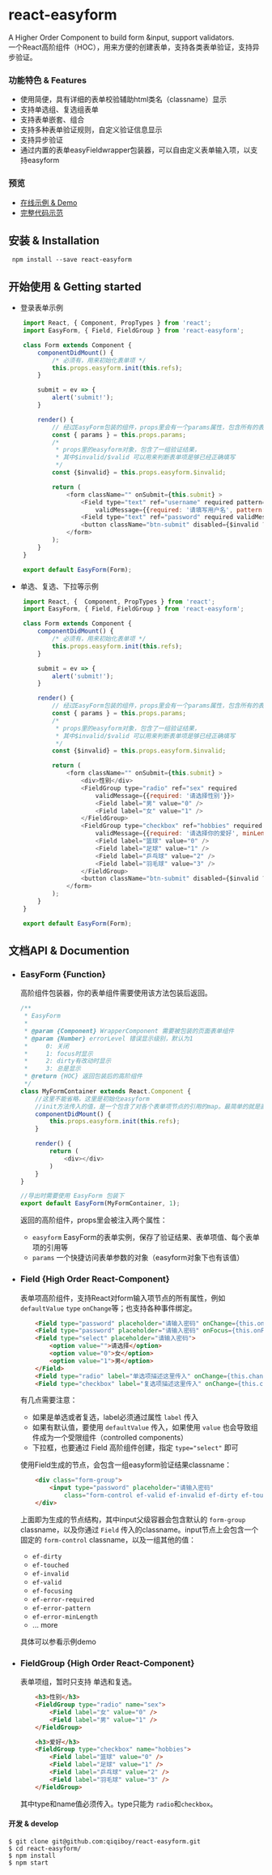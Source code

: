 # react-easyform
A Higher Order Component to build form &amp;input, support validators.  
一个React高阶组件（HOC），用来方便的创建表单，支持各类表单验证，支持异步验证。

### 功能特色 & Features

* 使用简便，具有详细的表单校验辅助html类名（classname）显示
* 支持单选组、复选组表单
* 支持表单嵌套、组合
* 支持多种表单验证规则，自定义验证信息显示
* 支持异步验证
* 通过内置的表单easyFieldwrapper包装器，可以自由定义表单输入项，以支持easyform

### 预览

* [在线示例 & Demo](http://u.boy.im/react-easyform/)
* [完整代码示范](https://github.com/qiqiboy/react-easyform/blob/master/example/app/Form.jsx)

## 安装 & Installation

     npm install --save react-easyform

## 开始使用 & Getting started

* 登录表单示例
```javascript
    import React, { Component, PropTypes } from 'react';
    import EasyForm, { Field, FieldGroup } from 'react-easyform';

    class Form extends Component {
        componentDidMount() {
            /* 必须有，用来初始化表单项 */
            this.props.easyform.init(this.refs);
        }

        submit = ev => {
            alert('submit!');
        }

        render() {
            // 经过EasyForm包装的组件，props里会有一个params属性，包含所有的表单项值
            const { params } = this.props.params;
            /*
             * props里的easyform对象，包含了一组验证结果，
             * 其中$invalid/$valid 可以用来判断表单项是够已经正确填写
             */
            const {$invalid} = this.props.easyform.$invalid;

            return (
                <form className="" onSubmit={this.submit} >
                    <Field type="text" ref="username" required pattern={/^[\w]{5,10}$/} 
                        validMessage={{required: '请填写用户名', pattern: '用户名不能包含字母数字下划线以外的字符'}} />
                    <Field type="text" ref="password" required validMessage={{required: '请填写密码'}} />
                    <button className="btn-submit" disabled={$invalid ? 'disabled' : false}>提交</button>
                </form>
            );
        }
    }

    export default EasyForm(Form);
```
* 单选、复选、下拉等示例
```javascript
    import React, {  Component, PropTypes } from 'react';
    import EasyForm, { Field, FieldGroup } from 'react-easyform';

    class Form extends Component {
        componentDidMount() {
            /* 必须有，用来初始化表单项 */
            this.props.easyform.init(this.refs);
        }

        submit = ev => {
            alert('submit!');
        }

        render() {
            // 经过EasyForm包装的组件，props里会有一个params属性，包含所有的表单项值
            const { params } = this.props.params;
            /*
             * props里的easyform对象，包含了一组验证结果，
             * 其中$invalid/$valid 可以用来判断表单项是够已经正确填写
             */
            const {$invalid} = this.props.easyform.$invalid;

            return (
                <form className="" onSubmit={this.submit} >
                    <div>性别</div>
                    <FieldGroup type="radio" ref="sex" required 
                        validMessage={{required: '请选择性别'}}>
                        <Field label="男" value="0" />
                        <Field label="女" value="1" />
                    </FieldGroup>
                    <FieldGroup type="checkbox" ref="hobbies" required minLength="2"
                        validMessage={{required: '请选择你的爱好', minLength: '至少选择两个爱好'}}>
                        <Field label="篮球" value="0" />
                        <Field label="足球" value="1" />
                        <Field label="乒乓球" value="2" />
                        <Field label="羽毛球" value="3" />
                    </FieldGroup>
                    <button className="btn-submit" disabled={$invalid ? 'disabled' : false}>提交</button>
                </form>
            );
        }
    }

    export default EasyForm(Form);
```

## 文档API & Documention
* ### EasyForm {Function}
    高阶组件包装器，你的表单组件需要使用该方法包装后返回。

    ```javascript
    /**
     * EasyForm
     *
     * @param {Component} WrapperComponent 需要被包装的页面表单组件
     * @param {Number} errorLevel 错误显示级别，默认为1
     *     0: 关闭
     *     1: focus时显示
     *     2: dirty有改动时显示
     *     3: 总是显示
     * @return {HOC} 返回包装后的高阶组件
     */
    class MyFormContainer extends React.Component {
        //这里不能省略，这里是初始化easyform
        //init方法传入的值，是一个包含了对各个表单项节点的引用的map。最简单的就是直接传入 this.refs
        componentDidMount() {
            this.props.easyform.init(this.refs);
        }

        render() {
            return (
                <div></div>
            )
        }
    } 

    //导出时需要使用 EasyForm 包装下
    export default EasyForm(MyFormContainer, 1);
    ```

    返回的高阶组件，props里会被注入两个属性：
    * `easyform` EasyForm的表单实例，保存了验证结果、表单项值、每个表单项的引用等
    * `params` 一个快捷访问表单参数的对象（easyform对象下也有该值）
* ### Field {High Order React-Component}
    表单项高阶组件，支持React对form输入项节点的所有属性，例如`defaultValue` `type` `onChange`等；也支持各种事件绑定。
    
    ```html
        <Field type="password" placeholder="请输入密码" onChange={this.onChange} />
        <Field type="password" placeholder="请输入密码" onFocus={this.onFocus} defaultValue="12345" />
        <Field type="select" placeholder="请输入密码">
            <option value="">请选择</option>
            <option value="0">女</option>
            <option value="1">男</option>
        </Field>
        <Field type="radio" label="单选项描述这里传入" onChange={this.change} />
        <Field type="checkbox" label="复选项描述这里传入" onChange={this.change} />
    ```

    有几点需要注意：
    * 如果是单选或者复选，label必须通过属性 `label` 传入
    * 如果有默认值，要使用 `defaultValue` 传入，如果使用 `value` 也会导致组件成为一个受限组件（controlled components）
    * 下拉框，也要通过 Field 高阶组件创建，指定 `type="select"` 即可

    使用Field生成的节点，会包含一组easyform验证结果classname：
    ```html
        <div class="form-group">
            <input type="password" placeholder="请输入密码"
                class="form-control ef-valid ef-invalid ef-dirty ef-touched ef-focusing ef-error-required ef-error-minLength" />
        </div>
    ```
     上面即为生成的节点结构，其中input父级容器会包含默认的 `form-group` classname，以及你通过 `Field` 传入的classname。input节点上会包含一个固定的
     `form-control` classname，以及一组其他的值：
     * `ef-dirty` 
     * `ef-touched`
     * `ef-invalid`
     * `ef-valid`
     * `ef-focusing`
     * `ef-error-required`
     * `ef-error-pattern`
     * `ef-error-minLength`
     * ... more

     具体可以参看示例demo

* ### FieldGroup {High Order React-Component}
    表单项组，暂时只支持 单选和复选。
    ```html
        <h3>性别</h3>
        <FieldGroup type="radio" name="sex">
            <Field label="女" value="0" />
            <Field label="男" value="1" />
        </FieldGroup>

        <h3>爱好</h3>
        <FieldGroup type="checkbox" name="hobbies">
            <Field label="篮球" value="0" />
            <Field label="足球" value="1" />
            <Field label="乒乓球" value="2" />
            <Field label="羽毛球" value="3" />
        </FieldGroup>
    ```
    其中type和name值必须传入。type只能为 `radio`和`checkbox`。

#### 开发 & develop

    $ git clone git@github.com:qiqiboy/react-easyform.git
    $ cd react-easyform/
    $ npm install
    $ npm start
